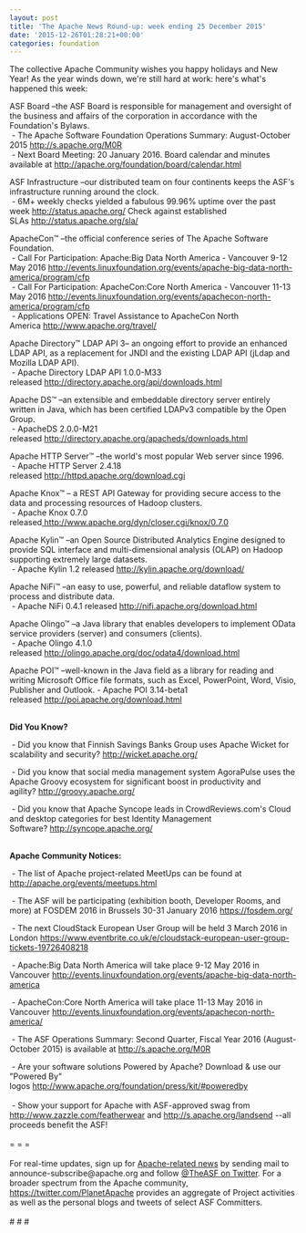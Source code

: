 ```yaml
---
layout: post
title: 'The Apache News Round-up: week ending 25 December 2015'
date: '2015-12-26T01:28:21+00:00'
categories: foundation
---
```

<p>The collective Apache Community wishes you happy holidays and New Year! As the year winds down, we're still hard at work: here's what's happened this week:</p> 
  <p>ASF Board –the ASF Board is responsible for management and oversight of the business and affairs of the corporation in accordance with the Foundation's Bylaws.<br />&nbsp;-&nbsp;The Apache Software Foundation Operations Summary: August-October 2015 <a href="http://s.apache.org/M0R%20">http://s.apache.org/M0R</a> <br />&nbsp;- Next Board Meeting: 20 January 2016. Board calendar and minutes available at&nbsp;<a href="http://apache.org/foundation/board/calendar.html">http://apache.org/foundation/board/calendar.html</a></p> 
  <div> 
    <p>ASF Infrastructure –our distributed team on four continents keeps the ASF's infrastructure running around the clock.<br />&nbsp;- 6M+ weekly checks yielded a fabulous 99.96% uptime over the past week <a href="http://status.apache.org/">http://status.apache.org/</a>&nbsp;Check against established SLAs&nbsp;<a href="http://status.apache.org/sla/">http://status.apache.org/sla/</a></p> 
    <p>ApacheCon™ –the official conference series of The Apache Software Foundation.<br />&nbsp;- Call For Participation: Apache:Big Data North America - Vancouver 9-12 May 2016 <a href="http://events.linuxfoundation.org/events/apache-big-data-north-america/program/cfp">http://events.linuxfoundation.org/events/apache-big-data-north-america/program/cfp</a><br />&nbsp;- Call For Participation: ApacheCon:Core North America - Vancouver 11-13 May 2016&nbsp;<a href="http://events.linuxfoundation.org/events/apachecon-north-america/program/cfp">http://events.linuxfoundation.org/events/apachecon-north-america/program/cfp</a><br />&nbsp;- Applications OPEN: Travel Assistance to ApacheCon North America&nbsp;<a href="http://www.apache.org/travel/">http://www.apache.org/travel/</a></p> 
    <p> </p> 
    <p>Apache Directory™ LDAP API 3– an ongoing effort to provide an enhanced LDAP API, as a replacement for JNDI and the existing LDAP API (jLdap and Mozilla LDAP API).<br />&nbsp;- Apache Directory LDAP API 1.0.0-M33 released&nbsp;<a href="http://directory.apache.org/api/downloads.html">http://directory.apache.org/api/downloads.html</a></p> 
    <p> </p> 
    <p>Apache DS™ –an extensible and embeddable directory server entirely written in Java, which has been certified LDAPv3 compatible by the Open Group.<br />&nbsp;-&nbsp;ApacheDS 2.0.0-M21 released&nbsp;<a href="http://directory.apache.org/apacheds/downloads.html">http://directory.apache.org/apacheds/downloads.html</a></p> 
    <p>Apache HTTP Server™ –the world's most popular Web server since 1996.<br />&nbsp;- Apache HTTP Server 2.4.18 released&nbsp;<a href="http://httpd.apache.org/download.cgi">http://httpd.apache.org/download.cgi</a></p> 
    <p>Apache Knox™ – a REST API Gateway for providing secure access to the data and processing resources of Hadoop clusters.<br />&nbsp;-&nbsp;Apache Knox 0.7.0 released<a href="http://www.apache.org/dyn/closer.cgi/knox/0.7.0">&nbsp;http://www.apache.org/dyn/closer.cgi/knox/0.7.0</a></p> 
    <p>Apache Kylin™ –an Open Source Distributed Analytics Engine designed to provide SQL interface and multi-dimensional analysis (OLAP) on Hadoop supporting extremely large datasets.<br />&nbsp;- Apache Kylin 1.2 released&nbsp;<a href="http://kylin.apache.org/download/">http://kylin.apache.org/download/</a></p> 
    <p>Apache NiFi™ –an easy to use, powerful, and reliable dataflow system to process and distribute data.<br />&nbsp;- Apache NiFi 0.4.1 released&nbsp;<a href="http://nifi.apache.org/download.html">http://nifi.apache.org/download.html</a></p> 
    <p>Apache Olingo™ –a Java library that enables developers to implement OData service providers (server) and consumers (clients).<br />&nbsp;- Apache Olingo 4.1.0 released&nbsp;<a href="http://olingo.apache.org/doc/odata4/download.html">http://olingo.apache.org/doc/odata4/download.html</a></p> 
    <p>Apache POI™ –well-known in the Java field as a library for reading and writing Microsoft Office file formats, such as Excel, PowerPoint, Word, Visio, Publisher and Outlook. -&nbsp;Apache POI 3.14-beta1 released&nbsp;<a href="http://poi.apache.org/download.html">http://poi.apache.org/download.html</a><br /><br /></p> 
    <p><strong>Did You Know?</strong></p> 
  </div> 
  <div> 
    <p>&nbsp;- Did you know that Finnish Savings Banks Group uses Apache Wicket for scalability and security?&nbsp;<a href="http://wicket.apache.org/">http://wicket.apache.org/</a></p> 
    <p>&nbsp;- Did you know that social media management system AgoraPulse uses the Apache Groovy ecosystem for significant boost in productivity and agility?&nbsp;<a href="http://groovy.apache.org/">http://groovy.apache.org/</a></p> 
  </div> 
  <div> 
    <p>&nbsp;- Did you know that Apache Syncope leads in CrowdReviews.com's Cloud and desktop categories for best Identity Management Software?&nbsp;<a href="http://syncope.apache.org/">http://syncope.apache.org/</a></p> 
  </div> 
  <div> 
    <p><strong><br />Apache Community Notices:</strong></p> 
    <p><strong></strong>&nbsp;- The list of Apache project-related MeetUps can be found at <a href="http://apache.org/events/meetups.html">http://apache.org/events/meetups.html</a></p> 
    <p>&nbsp;- The ASF will be participating (exhibition booth, Developer Rooms, and more) at FOSDEM 2016 in Brussels 30-31 January 2016 <a href="https://fosdem.org/">https://fosdem.org/</a></p> 
  </div> 
  <p>&nbsp;- The next CloudStack European User Group will be held 3 March 2016 in London&nbsp;<a href="https://www.eventbrite.co.uk/e/cloudstack-european-user-group-tickets-19726408218">https://www.eventbrite.co.uk/e/cloudstack-european-user-group-tickets-19726408218</a></p> 
  <p>&nbsp;- Apache:Big Data North America will take place 9-12 May 2016 in Vancouver&nbsp;<a href="http://events.linuxfoundation.org/events/apache-big-data-north-america">http://events.linuxfoundation.org/events/apache-big-data-north-america</a></p> 
  <p>&nbsp;- ApacheCon:Core North America will take place 11-13 May 2016 in Vancouver&nbsp;<a href="http://events.linuxfoundation.org/events/apachecon-north-america/">http://events.linuxfoundation.org/events/apachecon-north-america/</a></p> 
  <div> 
    <p>&nbsp;- The ASF Operations Summary: Second Quarter, Fiscal Year 2016 (August-October 2015) is available at <a href="http://s.apache.org/M0R">http://s.apache.org/M0R</a></p> 
  </div> 
  <div>&nbsp;- Are your software solutions Powered by Apache? Download &amp; use our &quot;Powered By&quot; logos&nbsp;<a href="http://www.apache.org/foundation/press/kit/#poweredby">http://www.apache.org/foundation/press/kit/#poweredby</a></div> 
  <div><br /></div> 
  <div>&nbsp;- Show your support for Apache with ASF-approved swag from <a href="http://www.zazzle.com/featherwear">http://www.zazzle.com/featherwear</a> and&nbsp;<a href="http://s.apache.org/landsend">http://s.apache.org/landsend</a> --all proceeds benefit the ASF!&nbsp;</div> 
  <div><br /></div> 
  <div>= = =</div> 
  <div><br /></div> 
  <div>For real-time updates, sign up for <a href="http://apache.org/foundation/mailinglists.html#foundation-announce">Apache-related news</a> by sending mail to announce-subscribe@apache.org and follow <a href="https://twitter.com/TheASF">@TheASF on Twitter</a>. For a broader spectrum from the Apache community, <a href="http://s.apache.org/landsend">https://twitter.com/PlanetApache</a> provides an aggregate of Project activities as well as the personal blogs and tweets of select ASF Committers.</div> 
  <div><br /></div> 
  <div># # #</div>
